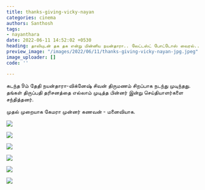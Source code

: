 ```yaml
---
title: thanks-giving-vicky-nayan
categories: cinema
authors: Santhosh
tags:
- nayanthara
date: 2022-06-11 14:52:02 +0530
heading: தாலியுடன் தக தக என்று மின்னிய நயன்தாரா.. லேட்டஸ்ட் போட்டோஸ் வைரல்..!
preview_image: "/images/2022/06/11/thanks-giving-vicky-nayan-jpg.jpeg"
image_uploader: []
code: ''

---
```


கடந்த 9ம் தேதி நயன்தாரா-விக்னேஷ் சிவன் திருமணம் சிறப்பாக நடந்து முடிந்தது. தங்கள் திருப்பதி தரிசனத்தை எல்லாம் முடித்த பின்னர் இன்று செய்தியாளர்களை சந்தித்தனர்.

முதல் முறையாக கேமரா முன்னர் கணவன் - மனைவியாக.

![](/images/2022/06/11/nayanthara-vignesh-4-jpg.jpeg)

![](/images/2022/06/11/nayanthara-vignesh-3-jpg.jpeg)

![](/images/2022/06/11/nayanthara-vignesh-1-jpg.jpeg)

![](/images/2022/06/11/nayanthara-vignesh-2-jpg.jpeg)

![](/images/2022/06/11/nayanthara-vignesh-5-jpg.jpeg)

![](/images/2022/06/11/nayanthara-vignesh-6-jpg.jpeg)
